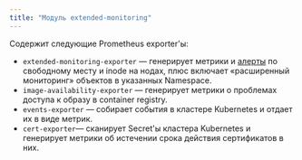 ```yaml
---
title: "Модуль extended-monitoring"
---
```


Содержит следующие Prometheus exporter'ы:

- `extended-monitoring-exporter` — генерирует метрики и [алерты](configuration.html#non-namespaced-kubernetes-objects) по свободному месту и inode на нодах, плюс включает «расширенный мониторинг» объектов в указанных Namespace.
- `image-availability-exporter` — генерирует метрики о проблемах доступа к образу в container registry.
- `events-exporter` — собирает события в кластере Kubernetes и отдает их в виде метрик.
- `cert-exporter`— сканирует Secret'ы кластера Kubernetes и генерирует метрики об истечении срока действия сертификатов в них. 
